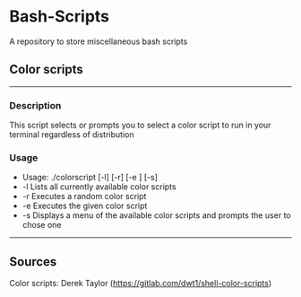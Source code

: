 # Bash-Scripts
A repository to store miscellaneous bash scripts  

## Color scripts
___
### Description
This script selects or prompts you to select a color script to run in your terminal regardless of distribution

### Usage
   -  Usage: ./colorscript [-l] [-r] [-e <NAME>] [-s]
   -  -l Lists all currently available color scripts
   -  -r Executes a random color script
   -  -e <NAME> Executes the given color script
   -  -s Displays a menu of the available color scripts and prompts the user to chose one
___

## Sources
Color scripts: Derek Taylor (https://gitlab.com/dwt1/shell-color-scripts)
